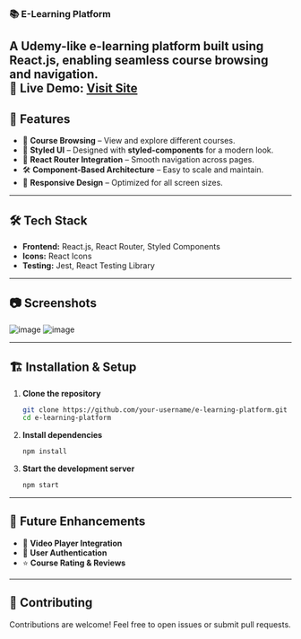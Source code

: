 ### **📚 E-Learning Platform**  

A **Udemy-like** e-learning platform built using **React.js**, enabling seamless course browsing and navigation.  
🔗 **Live Demo:** [Visit Site]()
---
## 🚀 Features  
- 📌 **Course Browsing** – View and explore different courses.  
- 🎨 **Styled UI** – Designed with **styled-components** for a modern look.  
- 🔄 **React Router Integration** – Smooth navigation across pages.  
- 🛠 **Component-Based Architecture** – Easy to scale and maintain.  
- 📱 **Responsive Design** – Optimized for all screen sizes.  

---

## 🛠 Tech Stack  
- **Frontend:** React.js, React Router, Styled Components  
- **Icons:** React Icons  
- **Testing:** Jest, React Testing Library  

---

## 📷 Screenshots  
![image](https://github.com/user-attachments/assets/c76a8462-e235-4871-ba15-d1f7d456e4ad)
![image](https://github.com/user-attachments/assets/13ab9ff0-5b21-4b33-b92a-9d93f03d76e5)

---

## 🏗 Installation & Setup  
1. **Clone the repository**  
   ```sh
   git clone https://github.com/your-username/e-learning-platform.git
   cd e-learning-platform
   ```  
2. **Install dependencies**  
   ```sh
   npm install
   ```  
3. **Start the development server**  
   ```sh
   npm start
   ```  

---

## 📌 Future Enhancements  
- 🎥 **Video Player Integration**  
- 📝 **User Authentication**  
- ⭐ **Course Rating & Reviews**  

---

## 🤝 Contributing  
Contributions are welcome! Feel free to open issues or submit pull requests.  
